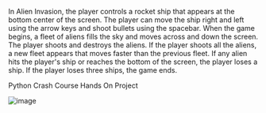 In Alien Invasion, the player controls a rocket ship that appears at the bottom center 
of the screen. The player can move the ship right and left using the arrow keys and shoot 
bullets using the spacebar. When the game begins, a fleet of aliens fills the sky and moves 
across and down the screen. The player shoots and destroys the aliens. If the player shoots all the aliens,
a new fleet appears that moves faster than the previous fleet. If any alien hits the player's ship or reaches
the bottom of the screen, the player loses a ship. If the player loses three ships, the game ends. 


Python Crash Course 
Hands On Project 

![image](https://user-images.githubusercontent.com/44477452/112551063-91b63d00-8d7d-11eb-8e8f-ddbe5ec92fa7.png)
